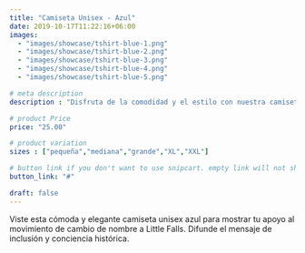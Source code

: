 ```yaml
---
title: "Camiseta Unisex - Azul"
date: 2019-10-17T11:22:16+06:00
images: 
  - "images/showcase/tshirt-blue-1.png"
  - "images/showcase/tshirt-blue-2.png"
  - "images/showcase/tshirt-blue-3.png"
  - "images/showcase/tshirt-blue-4.png"
  - "images/showcase/tshirt-blue-5.png"

# meta description
description : "Disfruta de la comodidad y el estilo con nuestra camiseta unisex azul que apoya el movimiento de cambio de nombre de Little Falls"

# product Price
price: "25.00"

# product variation
sizes : ["pequeña","mediana","grande","XL","XXL"]

# button link if you don't want to use snipcart. empty link will not show button
button_link: "#"

draft: false
---
```


Viste esta cómoda y elegante camiseta unisex azul para mostrar tu apoyo al movimiento de cambio de nombre a Little Falls. Difunde el mensaje de inclusión y conciencia histórica.
